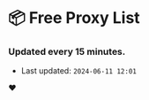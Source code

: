 # :package: Free Proxy List
### Updated every 15 minutes.

- Last updated: `2024-06-11 12:01`

:heart:
